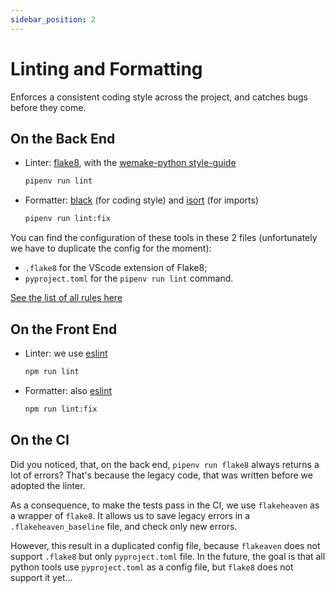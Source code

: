 ```yaml
---
sidebar_position: 2
---
```


# Linting and Formatting

Enforces a consistent coding style across the project, and catches bugs before
they come.

## On the Back End

- Linter: [flake8](https://flake8.pycqa.org/), with the [wemake-python style-guide](https://wemake-python-styleguide.readthedocs.io/en/latest/pages/usage/violations/index.html)
  ```bash
  pipenv run lint
  ```
- Formatter: [black](https://black.readthedocs.io/) (for coding style)
  and [isort](https://pycqa.github.io/isort/) (for imports)
  ```bash
  pipenv run lint:fix
  ```

You can find the configuration of these tools in these 2 files (unfortunately
we have to duplicate the config for the moment):

- `.flake8` for the VScode extension of Flake8;
- `pyproject.toml` for the `pipenv run lint` command.

[See the list of all rules here](https://wemake-python-styleguide.readthedocs.io/en/latest/pages/usage/violations/index.html)

## On the Front End

- Linter: we use [eslint](https://eslint.org/)
  ```bash
  npm run lint
  ```
- Formatter: also [eslint](https://eslint.org/)
  ```bash
  npm run lint:fix
  ```

## On the CI

Did you noticed, that, on the back end, `pipenv run flake8` always returns a lot
of errors? That's because the legacy code, that was written before we adopted
the linter.

As a consequence, to make the tests pass in the CI, we use `flakeheaven` as a
wrapper of `flake8`. It allows us to save legacy errors in a
`.flakeheaven_baseline` file, and check only new errors.

However, this result in a duplicated config file, because `flakeaven` does not
support `.flake8` but only `pyproject.toml` file. In the future, the goal
is that all python tools use `pyproject.toml` as a config file, but `flake8`
does not support it yet...
